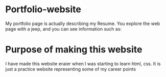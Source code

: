 # Portfolio-website
My portfolio page is actually describing my Resume. You explore the web page with a jeep, and you can see information such as:
# Purpose of making this website
I have made this website eraier when I was starting to learn html, css.
It is just a practice website representing some of my career points
